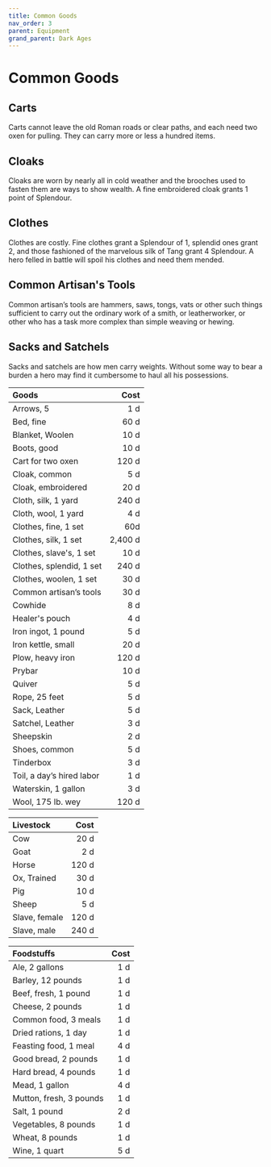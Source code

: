 ```yaml
---
title: Common Goods
nav_order: 3
parent: Equipment
grand_parent: Dark Ages
---
```


# Common Goods

## Carts
Carts cannot leave the old Roman roads or clear paths, and each need two oxen for pulling. They can carry more or less a hundred items.

## Cloaks
Cloaks are worn by nearly all in cold weather and the brooches used to fasten them are ways to show wealth. A fine embroidered cloak grants 1 point of Splendour.

## Clothes
Clothes are costly. Fine clothes grant a Splendour of 1, splendid ones grant 2, and those fashioned of the marvelous silk of Tang grant 4 Splendour. A hero felled in battle will spoil his clothes and need them mended.

## Common Artisan's Tools
Common artisan’s tools are hammers, saws, tongs, vats or other such things sufficient to carry out the ordinary work of a smith, or leatherworker, or other who has a task more complex than simple weaving or hewing.

## Sacks and Satchels 
Sacks and satchels are how men carry weights. Without some way to bear a burden a hero may find it cumbersome to haul all his possessions.

| Goods | Cost |
|:------|-----:|
| Arrows, 5 | 1 d |
| Bed, fine | 60 d |
| Blanket, Woolen | 10 d |
| Boots, good | 10 d |
| Cart for two oxen | 120 d |
| Cloak, common | 5 d |
| Cloak, embroidered | 20 d |
| Cloth, silk, 1 yard | 240 d |
| Cloth, wool, 1 yard | 4 d |
| Clothes, fine, 1 set | 60d |
| Clothes, silk, 1 set | 2,400 d |
| Clothes, slave's, 1 set | 10 d |
| Clothes, splendid, 1 set | 240 d |
| Clothes, woolen, 1 set | 30 d |
| Common artisan’s tools | 30 d |
| Cowhide | 8 d |
| Healer's pouch | 4 d |
| Iron ingot, 1 pound | 5 d |
| Iron kettle, small | 20 d |
| Plow, heavy iron | 120 d |
| Prybar | 10 d |
| Quiver | 5 d |
| Rope, 25 feet | 5 d |
| Sack, Leather | 5 d |
| Satchel, Leather | 3 d |
| Sheepskin | 2 d |
| Shoes, common | 5 d |
| Tinderbox | 3 d |
| Toil, a day’s hired labor | 1 d |
| Waterskin, 1 gallon | 3 d |
| Wool, 175 lb. wey | 120 d |

| Livestock | Cost |
|:----------|-----:|
| Cow | 20 d |
| Goat | 2 d |
| Horse | 120 d |
| Ox, Trained | 30 d |
| Pig | 10 d |
| Sheep | 5 d |
| Slave, female | 120 d |
| Slave, male | 240 d |

| Foodstuffs | Cost |
|:-----------|-----:|
| Ale, 2 gallons | 1 d |
| Barley, 12 pounds | 1 d |
| Beef, fresh, 1 pound | 1 d |
| Cheese, 2 pounds | 1 d |
| Common food, 3 meals | 1 d |
| Dried rations, 1 day | 1 d |
| Feasting food, 1 meal | 4 d |
| Good bread, 2 pounds | 1 d |
| Hard bread, 4 pounds | 1 d |
| Mead, 1 gallon | 4 d |
| Mutton, fresh, 3 pounds | 1 d |
| Salt, 1 pound | 2 d |
| Vegetables, 8 pounds | 1 d |
| Wheat, 8 pounds | 1 d |
| Wine, 1 quart | 5 d |
